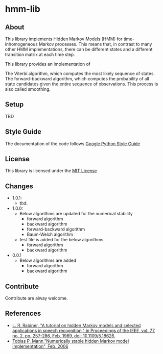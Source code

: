 # hmm-lib

## About

This library implements Hidden Markov Models (HMM) for time-inhomogeneous Markov processes. This means that, in contrast to many other HMM implementations, there can be different states and a different transition matrix at each time step.

This library provides an implementation of

The Viterbi algorithm, which computes the most likely sequence of states.
The forward-backward algorithm, which computes the probability of all state candidates given the entire sequence of observations. This process is also called smoothing.

## Setup

TBD

## Style Guide

The documentation of the code follows [Google Python Style Guide](http://google.github.io/styleguide/pyguide.html)

## License

This library is licensed under the [MIT License](https://opensource.org/licenses/MIT)

## Changes

- 1.0.1:
  - tbd.
- 1.0.0:
  - Below algorithms are updated for the numerical stability
    - forward algorithm
    - backward algorithm
    - forward-backward algorithm
    - Baum-Welch algorithm
  - test file is added for the below algorithms
    - forward algorithm
    - backward algorithm
- 0.0.1
  - Below algorithms are added
    - forward algorithm
    - backward algorithm

## Contribute

Contribute are alway welcome.

## References

- [L. R. Rabiner, "A tutorial on hidden Markov models and selected applications in speech recognition," in Proceedings of the IEEE, vol. 77, no. 2, pp. 257-286, Feb. 1989, doi: 10.1109/5.18626.](https://ieeexplore.ieee.org/document/18626/citations#citations)
- [Tobias P. Mann,"Numerically stable hidden Markov model implementation", Feb, 2006](https://www.semanticscholar.org/paper/Numerically-Stable-Hidden-Markov-Model-Mann/109bb95ffec81185f2c69f654711b25b8348adb0#related-papers)
